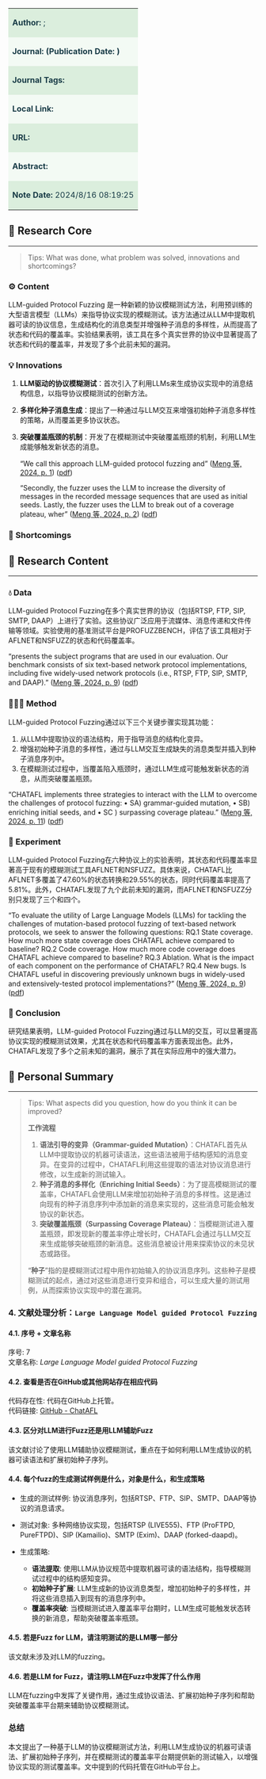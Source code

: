 <table><tbody><tr><td style="background-color: rgb(219, 238, 221);"><p><strong><span style="color: rgb(25, 60, 71)"><span style="background-color: rgb(219, 238, 221)">Author:</span></span></strong><span style="color: rgb(25, 60, 71)"><span style="background-color: rgb(219, 238, 221)"> ;</span></span></p></td></tr><tr><td style="background-color: rgb(243, 250, 244);"><p><strong><span style="color: rgb(25, 60, 71)"><span style="background-color: rgb(243, 250, 244)">Journal: (Publication Date: )</span></span></strong></p></td></tr><tr><td style="background-color: rgb(219, 238, 221);"><p><strong><span style="color: rgb(25, 60, 71)"><span style="background-color: rgb(219, 238, 221)">Journal Tags:</span></span></strong></p></td></tr><tr><td style="background-color: rgb(243, 250, 244);"><p><strong><span style="color: rgb(25, 60, 71)"><span style="background-color: rgb(243, 250, 244)">Local Link:</span></span></strong></p></td></tr><tr><td style="background-color: rgb(219, 238, 221);"><p><strong><span style="color: rgb(25, 60, 71)"><span style="background-color: rgb(219, 238, 221)">URL:</span></span></strong></p></td></tr><tr><td style="background-color: rgb(243, 250, 244);"><p><strong><span style="color: rgb(25, 60, 71)"><span style="background-color: rgb(243, 250, 244)">Abstract:</span></span></strong></p></td></tr><tr><td style="background-color: rgb(219, 238, 221);"><p><strong><span style="color: rgb(25, 60, 71)"><span style="background-color: rgb(219, 238, 221)">Note Date: </span></span></strong><span style="color: rgb(25, 60, 71)"><span style="background-color: rgb(219, 238, 221)">2024/8/16 08:19:25</span></span></p></td></tr></tbody></table>

## 📜 Research Core

* * *

> Tips: What was done, what problem was solved, innovations and shortcomings?

### ⚙️ Content

LLM-guided Protocol Fuzzing 是一种新颖的协议模糊测试方法，利用预训练的大型语言模型（LLMs）来指导协议实现的模糊测试。该方法通过从LLM中提取机器可读的协议信息，生成结构化的消息类型并增强种子消息的多样性，从而提高了状态和代码的覆盖率。实验结果表明，该工具在多个真实世界的协议中显著提高了状态和代码的覆盖率，并发现了多个此前未知的漏洞。

### 💡 Innovations

1. **LLM驱动的协议模糊测试**：首次引入了利用LLMs来生成协议实现中的消息结构信息，以指导协议模糊测试的创新方法。
2. **多样化种子消息生成**：提出了一种通过与LLM交互来增强初始种子消息多样性的策略，从而覆盖更多协议状态。
3. **突破覆盖瓶颈的机制**：开发了在模糊测试中突破覆盖瓶颈的机制，利用LLM生成能够触发新状态的消息。
   
    “We call this approach LLM-guided protocol fuzzing and” ([Meng 等, 2024, p. 1](zotero://select/library/items/GWLHPMUM)) ([pdf](zotero://open-pdf/library/items/25NCKAX9?page=1))
    
    “Secondly, the fuzzer uses the LLM to increase the diversity of messages in the recorded message sequences that are used as initial seeds. Lastly, the fuzzer uses the LLM to break out of a coverage plateau, wher” ([Meng 等, 2024, p. 2](zotero://select/library/items/GWLHPMUM)) ([pdf](zotero://open-pdf/library/items/25NCKAX9?page=2))
    

### 🧩 Shortcomings

## 🔁 Research Content

* * *

### 💧 Data

LLM-guided Protocol Fuzzing在多个真实世界的协议（包括RTSP, FTP, SIP, SMTP, DAAP）上进行了实验。这些协议广泛应用于流媒体、消息传递和文件传输等领域。实验使用的基准测试平台是PROFUZZBENCH，评估了该工具相对于AFLNET和NSFUZZ的状态和代码覆盖率。

“presents the subject programs that are used in our evaluation. Our benchmark consists of six text-based network protocol implementations, including five widely-used network protocols (i.e., RTSP, FTP, SIP, SMTP, and DAAP).” ([Meng 等, 2024, p. 9](zotero://select/library/items/GWLHPMUM)) ([pdf](zotero://open-pdf/library/items/25NCKAX9?page=9))

### 👩🏻‍💻 Method

LLM-guided Protocol Fuzzing通过以下三个关键步骤实现其功能：

1. 从LLM中提取协议的语法结构，用于指导消息的结构化变异。
2. 增强初始种子消息的多样性，通过与LLM交互生成缺失的消息类型并插入到种子消息序列中。
3. 在模糊测试过程中，当覆盖陷入瓶颈时，通过LLM生成可能触发新状态的消息，从而突破覆盖瓶颈。

“CHATAFL implements three strategies to interact with the LLM to overcome the challenges of protocol fuzzing: • SA) grammar-guided mutation, • SB) enriching initial seeds, and • SC ) surpassing coverage plateau.” ([Meng 等, 2024, p. 11](zotero://select/library/items/GWLHPMUM)) ([pdf](zotero://open-pdf/library/items/25NCKAX9?page=11))

### 🔬 Experiment

LLM-guided Protocol Fuzzing在六种协议上的实验表明，其状态和代码覆盖率显著高于现有的模糊测试工具AFLNET和NSFUZZ。具体来说，CHATAFL比AFLNET多覆盖了47.60%的状态转换和29.55%的状态，同时代码覆盖率提高了5.81%。此外，CHATAFL发现了九个此前未知的漏洞，而AFLNET和NSFUZZ分别只发现了三个和四个。

“To evaluate the utility of Large Language Models (LLMs) for tackling the challenges of mutation-based protocol fuzzing of text-based network protocols, we seek to answer the following questions: RQ.1 State coverage. How much more state coverage does CHATAFL achieve compared to baseline? RQ.2 Code coverage. How much more code coverage does CHATAFL achieve compared to baseline? RQ.3 Ablation. What is the impact of each component on the performance of CHATAFL? RQ.4 New bugs. Is CHATAFL useful in discovering previously unknown bugs in widely-used and extensively-tested protocol implementations?” ([Meng 等, 2024, p. 9](zotero://select/library/items/GWLHPMUM)) ([pdf](zotero://open-pdf/library/items/25NCKAX9?page=9))

### 📜 Conclusion

研究结果表明，LLM-guided Protocol Fuzzing通过与LLM的交互，可以显著提高协议实现的模糊测试效果，尤其在状态和代码覆盖率方面表现出色。此外，CHATAFL发现了多个之前未知的漏洞，展示了其在实际应用中的强大潜力。

## 🤔 Personal Summary

* * *

> Tips: What aspects did you question, how do you think it can be improved?
> 
> **工作流程**
> 
> 1. **语法引导的变异（Grammar-guided Mutation）**：CHATAFL首先从LLM中提取协议的机器可读语法，这些语法被用于结构感知的消息变异。在变异的过程中，CHATAFL利用这些提取的语法对协议消息进行修改，以生成新的测试输入。
> 2. **种子消息的多样化（Enriching Initial Seeds）**：为了提高模糊测试的覆盖率，CHATAFL会使用LLM来增加初始种子消息的多样性。这是通过向现有的种子消息序列中添加新的消息来实现的，这些消息可能会触发协议的新状态。
> 3. **突破覆盖瓶颈（Surpassing Coverage Plateau）**：当模糊测试进入覆盖瓶颈，即发现新的覆盖率停止增长时，CHATAFL会通过与LLM交互来生成能够突破瓶颈的新消息。这些消息被设计用来探索协议的未见状态或路径。
> 
> “**种子**”指的是模糊测试过程中用作初始输入的协议消息序列。这些种子是模糊测试的起点，通过对这些消息进行变异和组合，可以生成大量的测试用例，从而探索协议实现中的潜在漏洞。

### 4\. 文献处理分析：`Large Language Model guided Protocol Fuzzing`

#### 4.1. 序号 + 文章名称

序号: 7  
文章名称: *Large Language Model guided Protocol Fuzzing*

#### 4.2. 查看是否在GitHub或其他网站存在相应代码

代码存在性: 代码在GitHub上托管。  
代码链接: [GitHub - ChatAFL](https://github.com/ChatAFLndss/ChatAFL)

#### 4.3. 区分对LLM进行Fuzz还是用LLM辅助Fuzz

该文献讨论了使用LLM辅助协议模糊测试，重点在于如何利用LLM生成协议的机器可读语法和扩展初始种子序列。

#### 4.4. 每个fuzz的生成测试样例是什么，对象是什么，和生成策略

- 生成的测试样例: 协议消息序列，包括RTSP、FTP、SIP、SMTP、DAAP等协议的消息请求。
- 测试对象: 多种网络协议实现，包括RTSP (LIVE555)、FTP (ProFTPD, PureFTPD)、SIP (Kamailio)、SMTP (Exim)、DAAP (forked-daapd)。
- 生成策略:
  
    - **语法提取**: 使用LLM从协议规范中提取机器可读的语法结构，指导模糊测试过程中的结构感知变异。
    - **初始种子扩展**: LLM生成新的协议消息类型，增加初始种子的多样性，并将这些消息插入到现有的消息序列中。
    - **覆盖率突破**: 当模糊测试进入覆盖率平台期时，LLM生成可能触发状态转换的新消息，帮助突破覆盖率瓶颈。

#### 4.5. 若是Fuzz for LLM，请注明测试的是LLM哪一部分

该文献未涉及对LLM的fuzzing。

#### 4.6. 若是LLM for Fuzz，请注明LLM在Fuzz中发挥了什么作用

LLM在fuzzing中发挥了关键作用，通过生成协议语法、扩展初始种子序列和帮助突破覆盖率平台期来辅助协议模糊测试。

### 总结

本文提出了一种基于LLM的协议模糊测试方法，利用LLM生成协议的机器可读语法、扩展初始种子序列，并在模糊测试的覆盖率平台期提供新的测试输入，以增强协议实现的测试覆盖率。文中提到的代码托管在GitHub平台上。